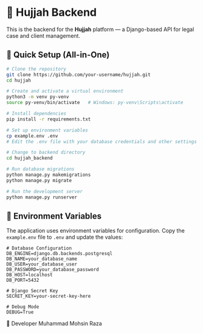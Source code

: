 # 🧠 Hujjah Backend

This is the backend for the **Hujjah** platform — a Django-based API for legal case and client management.

## 🚀 Quick Setup (All-in-One)

```bash
# Clone the repository
git clone https://github.com/your-username/hujjah.git
cd hujjah

# Create and activate a virtual environment
python3 -m venv py-venv
source py-venv/bin/activate   # Windows: py-venv\Scripts\activate

# Install dependencies
pip install -r requirements.txt

# Set up environment variables
cp example.env .env
# Edit the .env file with your database credentials and other settings

# Change to backend directory
cd hujjah_backend

# Run database migrations
python manage.py makemigrations
python manage.py migrate

# Run the development server
python manage.py runserver
```

## 🔐 Environment Variables

The application uses environment variables for configuration. Copy the `example.env` file to `.env` and update the values:

```
# Database Configuration
DB_ENGINE=django.db.backends.postgresql
DB_NAME=your_database_name
DB_USER=your_database_user
DB_PASSWORD=your_database_password
DB_HOST=localhost
DB_PORT=5432

# Django Secret Key
SECRET_KEY=your-secret-key-here

# Debug Mode
DEBUG=True
```

🤝 Developer
Muhammad Mohsin Raza
